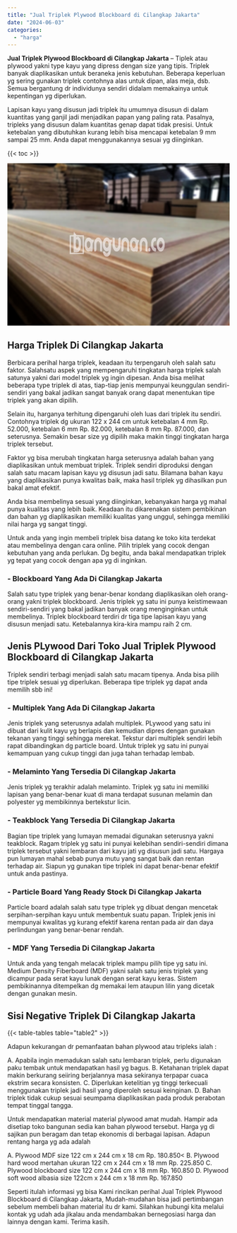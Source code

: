 ```yaml
---
title: "Jual Triplek Plywood Blockboard di Cilangkap Jakarta"
date: "2024-06-03"
categories: 
  - "harga"
---
```


**Jual Triplek Plywood Blockboard di Cilangkap Jakarta** – Tiplek atau plywood yakni type kayu yang dipress dengan size yang tipis. Triplek banyak diaplikasikan untuk beraneka jenis kebutuhan. Beberapa keperluan yg sering gunakan triplek contohnya alas untuk dipan, alas meja, dsb. Semua bergantung dr individunya sendiri didalam memakainya untuk kepentingan yg diperlukan.

Lapisan kayu yang disusun jadi triplek itu umumnya disusun di dalam kuantitas yang ganjil jadi menjadikan papan yang paling rata. Pasalnya, tripleks yang disusun dalam kuantitas genap dapat tidak presisi. Untuk ketebalan yang dibutuhkan kurang lebih bisa mencapai ketebalan 9 mm sampai 25 mm. Anda dapat menggunakannya sesuai yg diinginkan.

{{< toc >}}

![Jual Triplek Plywood Blockboard di Cilangkap Jakarta](/images/jual-triplek-murah-46.png)

## Harga Triplek Di Cilangkap Jakarta

Berbicara perihal harga triplek, keadaan itu terpengaruh oleh salah satu faktor. Salahsatu aspek yang mempengaruhi tingkatan harga triplek salah satunya yakni dari model triplek yg ingin dipesan. Anda bisa melihat beberapa type triplek di atas, tiap-tiap jenis mempunyai keunggulan sendiri-sendiri yang bakal jadikan sangat banyak orang dapat menentukan tipe triplek yang akan dipilih.

Selain itu, harganya terhitung dipengaruhi oleh luas dari triplek itu sendiri. Contohnya triplek dg ukuran 122 x 244 cm untuk ketebalan 4 mm Rp. 52.000, ketebalan 6 mm Rp. 82.000, ketebalan 8 mm Rp. 87.000, dan seterusnya. Semakin besar size yg dipilih maka makin tinggi tingkatan harga triplek tersebut.

Faktor yg bisa merubah tingkatan harga seterusnya adalah bahan yang diaplikasikan untuk membuat triplek. Triplek sendiri diproduksi dengan salah satu macam lapisan kayu yg disusun jadi satu. Bilamana bahan kayu yang diaplikasikan punya kwalitas baik, maka hasil triplek yg dihasilkan pun bakal amat efektif.

Anda bisa membelinya sesuai yang diinginkan, kebanyakan harga yg mahal punya kualitas yang lebih baik. Keadaan itu dikarenakan sistem pembikinan dan bahan yg diaplikasikan memiliki kualitas yang unggul, sehingga memiliki nilai harga yg sangat tinggi.

Untuk anda yang ingin membeli triplek bisa datang ke toko kita terdekat atau membelinya dengan cara online. Pilih triplek yang cocok dengan kebutuhan yang anda perlukan. Dg begitu, anda bakal mendapatkan triplek yg tepat yang cocok dengan apa yg di inginkan.

### \- Blockboard Yang Ada Di Cilangkap Jakarta

Salah satu type triplek yang benar-benar kondang diaplikasikan oleh orang-orang yakni triplek blockboard. Jenis triplek yg satu ini punya keistimewaan sendiri-sendiri yang bakal jadikan banyak orang menginginkan untuk membelinya. Triplek blockboard terdiri dr tiga tipe lapisan kayu yang disusun menjadi satu. Ketebalannya kira-kira mampu raih 2 cm.

## Jenis PLywood Dari Toko Jual Triplek Plywood Blockboard di Cilangkap Jakarta

Triplek sendiri terbagi menjadi salah satu macam tipenya. Anda bisa pilih tipe triplek sesuai yg diperlukan. Beberapa tipe triplek yg dapat anda memilih sbb ini!

### \- Multiplek Yang Ada Di Cilangkap Jakarta

Jenis triplek yang seterusnya adalah multiplek. PLywood yang satu ini dibuat dari kulit kayu yg berlapis dan kemudian dipres dengan gunakan tekanan yang tinggi sehingga merekat. Tekstur dari multiplek sendiri lebih rapat dibandingkan dg particle board. Untuk triplek yg satu ini punyai kemampuan yang cukup tinggi dan juga tahan terhadap lembab.

### \- Melaminto Yang Tersedia Di Cilangkap Jakarta

Jenis triplek yg terakhir adalah melaminto. Triplek yg satu ini memiliki lapisan yang benar-benar kuat di mana terdapat susunan melamin dan polyester yg membikinnya bertekstur licin.

### \- Teakblock Yang Tersedia Di Cilangkap Jakarta

Bagian tipe triplek yang lumayan memadai digunakan seterusnya yakni teakblock. Ragam triplek yg satu ini punyai kelebihan sendiri-sendiri dimana triplek tersebut yakni lembaran dari kayu jati yg disusun jadi satu. Hargaya pun lumayan mahal sebab punya mutu yang sangat baik dan rentan terhadap air. Siapun yg gunakan tipe triplek ini dapat benar-benar efektif untuk anda pastinya.

### \- Particle Board Yang Ready Stock Di Cilangkap Jakarta

Particle board adalah salah satu type triplek yg dibuat dengan mencetak serpihan-serpihan kayu untuk membentuk suatu papan. Triplek jenis ini mempunyai kwalitas yg kurang efektif karena rentan pada air dan daya perlindungan yang benar-benar rendah.

### \- MDF Yang Tersedia Di Cilangkap Jakarta

Untuk anda yang tengah melacak triplek mampu pilih tipe yg satu ini. Medium Density Fiberboard (MDF) yakni salah satu jenis triplek yang dicampur pada serat kayu lunak dengan serat kayu keras. Sistem pembikinannya ditempelkan dg memakai lem ataupun lilin yang dicetak dengan gunakan mesin.

## Sisi Negative Triplek Di Cilangkap Jakarta

{{< table-tables table="table2" >}}

Adapun kekurangan dr pemanfaatan bahan plywood atau tripleks ialah :

A. Apabila ingin memadukan salah satu lembaran triplek, perlu digunakan paku tembak untuk mendapatkan hasil yg bagus. B. Ketahanan triplek dapat makin berkurang seiiring berjalannya masa sekiranya terpapar cuaca ekstrim secara konsisten. C. Diperlukan ketelitian yg tinggi terkecuali menggunakan triplek jadi hasil yang diperoleh sesuai keinginan. D. Bahan triplek tidak cukup sesuai seumpama diaplikasikan pada produk perabotan tempat tinggal tangga.

Untuk mendapatkan material material plywood amat mudah. Hampir ada disetiap toko bangunan sedia kan bahan plywood tersebut. Harga yg di sajikan pun beragam dan tetap ekonomis di berbagai lapisan. Adapun rentang harga yg ada adalah

A. Plywood MDF size 122 cm x 244 cm x 18 cm Rp. 180.850< B. Plywood hard wood mertahan ukuran 122 cm x 244 cm x 18 mm Rp. 225.850 C. Plywood blockboard size 122 cm x 244 cm x 18 mm Rp. 160.850 D. Plywood soft wood albasia size 122cm x 244 cm x 18 mm Rp. 167.850

Seperti itulah informasi yg bisa Kami rincikan perihal Jual Triplek Plywood Blockboard di Cilangkap Jakarta, Mudah-mudahan bisa jadi pertimbangan sebelum membeli bahan material itu dr kami. Silahkan hubungi kita melalui kontak yg udah ada jikalau anda mendambakan bernegosiasi harga dan lainnya dengan kami. Terima kasih.
